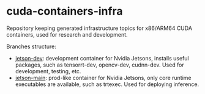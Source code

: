 # cuda-containers-infra
Repository keeping generated infrastructure topics for x86/ARM64 CUDA containers, used for research and development.

Branches structure:
- [jetson-dev](https://github.com/kis-balazs/cuda-containers-infra/tree/jetson-dev): development container for Nvidia Jetsons, installs useful packages, such as tensorrt-dev, opencv-dev, cudnn-dev. Used for development, testing, etc.
- [jetson-main](https://github.com/kis-balazs/cuda-containers-infra/tree/jetson-main): prod-like container for Nvidia Jetsons, only core runtime executables are available, such as trtexec. Used for deploying inference.
